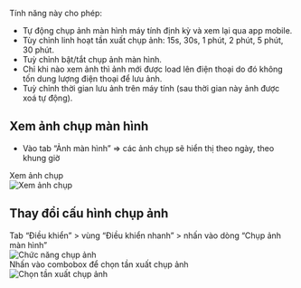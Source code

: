 Tính năng này cho phép:

-   Tự động chụp ảnh màn hình máy tính định kỳ và xem lại qua app mobile.
-   Tùy chỉnh linh hoạt tần xuất chụp ảnh: 15s, 30s, 1 phút, 2 phút, 5 phút, 30 phút.
-   Tuỳ chỉnh bật/tắt chụp ảnh màn hình.
-   Chỉ khi nào xem ảnh thì ảnh mới được load lên điện thoại do đó không tốn dung lượng điện thoại để lưu ảnh.
-   Tuỳ chỉnh thời gian lưu ảnh trên máy tính (sau thời gian này ảnh được xoá tự động).

## Xem ảnh chụp màn hình

-   Vào tab “Ảnh màn hình” => các ảnh chụp sẽ hiển thị theo ngày, theo khung giờ
<div class="guide-container guide-grid grid--2-cols">
  <div class="guide-card">
    <div class="guide-title guide-title--5">Xem ảnh chụp</div>
    <div class="guide-content guide-content--95">
      <img src="../../img/ip17.png" alt="Xem ảnh chụp">
    </div>
  </div>
  <div class="guide-card">
  </div>
</div>

## Thay đổi cấu hình chụp ảnh

  <div class="guide-container guide-grid grid--2-cols">
    <div class="guide-card">
      <div class="guide-title guide-title--15 guide-title--bullet">Tab “Điều khiển” > vùng “Điều khiển nhanh” > nhấn vào dòng “Chụp ảnh màn hình”</div>
      <div class="guide-content guide-content--85">  
        <img src="../../img/ip18.png" alt="Chức năng chụp ảnh">
      </div>
    </div>
    <div class="guide-card">
      <div class="guide-title guide-title--15 guide-title--bullet">Nhấn vào combobox để chọn tần xuất chụp ảnh</div>
      <div class="guide-content guide-content--85">  
        <img src="../../img/ip19.png" alt="Chọn tần xuất chụp ảnh">
      </div>
    </div>
  </div>

